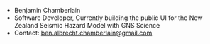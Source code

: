 - Benjamin Chamberlain
- Software Developer, Currently building the public UI for the New Zealand Seismic Hazard Model with GNS Science
- Contact: ben.albrecht.chamberlain@gmail.com
